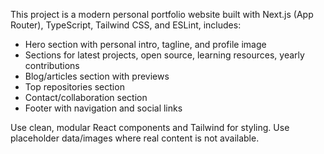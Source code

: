 <!-- Use this file to provide workspace-specific custom instructions to Copilot. For more details, visit https://code.visualstudio.com/docs/copilot/copilot-customization#_use-a-githubcopilotinstructionsmd-file -->

This project is a modern personal portfolio website built with Next.js (App Router), TypeScript, Tailwind CSS, and ESLint, includes:

- Hero section with personal intro, tagline, and profile image
- Sections for latest projects, open source, learning resources, yearly contributions
- Blog/articles section with previews
- Top repositories section
- Contact/collaboration section
- Footer with navigation and social links

Use clean, modular React components and Tailwind for styling. Use placeholder data/images where real content is not available.
